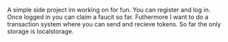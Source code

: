 <p>A simple side project im working on for fun. You can register and log in. Once logged in you can claim a faucit so far. Futhermore 
I want to do a transaction system where you can send and recieve tokens. So far the only storage is localstorage. </p>